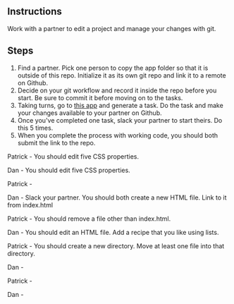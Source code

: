 ## Instructions

Work with a partner to edit a project and manage your changes with git.

## Steps

1. Find a partner. Pick one person to copy the app folder so that it is outside of this repo. Initialize it as its own git repo and link it to a remote on Github.
2. Decide on your git workflow and record it inside the repo before you start. Be sure to commit it before moving on to the tasks.
3. Taking turns, go to [this app](https://random-task-generator.firebaseapp.com) and generate a task. Do the task and make your changes available to your partner on Github.
4. Once you've completed one task, slack your partner to start theirs. Do this 5 times.
5. When you complete the process with working code, you should both submit the link to the repo.

Patrick - You should edit five CSS properties.

Dan - You should edit five CSS properties.

Patrick - 

Dan - Slack your partner. You should both create a new HTML file. Link to it from index.html

Patrick - You should remove a file other than index.html.

Dan - You should edit an HTML file. Add a recipe that you like using lists.

Patrick - You should create a new directory. Move at least one file into that directory.

Dan -

Patrick -

Dan -
